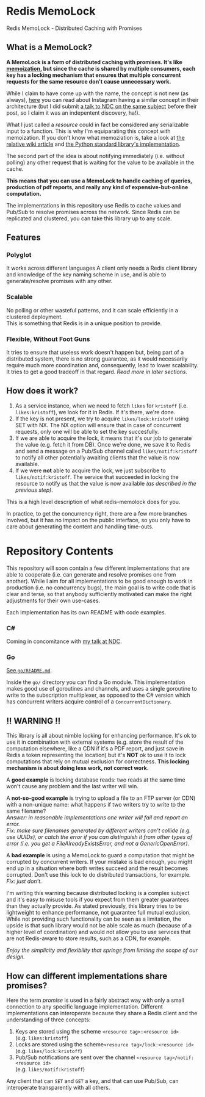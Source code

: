 # Redis MemoLock
Redis MemoLock - Distributed Caching with Promises 

## What is a MemoLock?

**A MemoLock is a form of distributed caching with promises. It's like 
    [memoization](https://en.wikipedia.org/wiki/Memoization), 
but since the cache is shared by multiple consumers, each key has a locking 
mechanism that ensures that multiple concurrent requests for the same resource 
don't cause unnecessary work.**

While I claim to have come up with the name, the concept is not new (as always), 
    [here](https://instagram-engineering.com/thundering-herds-promises-82191c8af57d) 
you can read about Instagram having a similar concept in their architecture (but I did submit 
    [a talk to NDC on the same subject](https://ndcoslo.com/talk/solving-tricky-coordination-problems-in-stateless-net-services/) 
before their post, so I claim it was an indepentent discovery, ha!).

What I just called a *resource* could in fact be considered any serializable input to a
function. This is why I'm equiparating this concept with memoization.
If you don't know what memoziation is, take a look at 
    [the relative wiki article](https://en.wikipedia.org/wiki/Memoization) 
and 
    [the Python standard library's implementation](https://docs.python.org/3/library/functools.html#functools.lru_cache).

The second part of the idea is about notifying immediately (i.e. without polling)
any other request that is waiting for the value to be available in the cache.

**This means that you can use a MemoLock to handle caching of queries, production of pdf reports,
and really any kind of expensive-but-online computation.**

The implementations in this repository use Redis to cache values and Pub/Sub to resolve
promises across the network. Since Redis can be replicated and clustered, you can take this 
library up to any scale.

## Features 

### Polyglot
It works across different languages A client only needs a Redis client library and 
knowledge of the key naming scheme in use, and is able to generate/resolve promises with any other.

### Scalable
No polling or other wasteful patterns, and it can scale efficiently in a clustered deployment.\
This is something that Redis is in a unique position to provide.

### Flexible, Without Foot Guns
It tries to ensure that useless work doesn't happen but, being part of a distributed system, 
there is no strong guarantee, as it would necessarily require much more coordination and, consequently, 
lead to lower scalability.\
It tries to get a good tradeoff in that regard. *Read more in later sections.*

## How does it work?
1. As a service instance, when we need to fetch `likes` for `kristoff` (i.e. `likes:kristoff`), we look for it in Redis.
    If it's there, we're done.
2. If the key is not present, we try to acquire `likes/lock:kristoff` using SET with NX.
    The NX option will ensure that in case of concurrent requests, only one will be able to set the key succesfully.
3. If we are able to acquire the lock, it means that it's our job to generate the value (e.g. fetch it from DB).
    Once we're done, we save it to Redis and send a message on a Pub/Sub channel called `likes/notif:kristoff` 
    to notify all other potentially awaiting clients that the value is now available.
4. If we were **not** able to acquire the lock, we just subscribe to `likes/notif:kristoff`.
    The service that succeeded in locking the resource to notify us that the value is now available 
    *(as described in the previous step)*.

This is a high level description of what redis-memolock does for you.

In practice, to get the concurrency right, there are a few more branches involved, but it has no impact
on the public interface, so you only have to care about generating the content and handling time-outs.

# Repository Contents
This repository will soon contain a few different implementations that are able to cooperate
(i.e. can generate and resolve promises one from another). While I aim for all implementations
to be good enough to work in production (i.e. no concurrency bugs), the main goal is to write
code that is clear and terse, so that anybody sufficiently motivated can make the right 
adjustments for their own use-cases.

Each implementation has its own README with code examples.

### C#
Coming in concomitance with [my talk at NDC](https://ndcoslo.com/talk/solving-tricky-coordination-problems-in-stateless-net-services/).

### Go
[See `go/README.md`](go/).

Inside the `go/` directory you can find a Go module. This implementation makes good use of 
goroutines and channels, and uses a single goroutine to write to the subscription multiplexer,
as opposed to the C# version which has concurrent writers acquire control of a `ConcurrentDictionary`.


## !! WARNING !!
This library is all about nimble locking for enhancing performance. It's ok to use it in combination
with external systems (e.g. store the result of the computation elsewhere, like a CDN if it's a PDF
report, and just save in Redis a token representing the location) but it's **NOT** ok to use it to 
lock computations that rely on mutual exclusion for correctness. **This locking mechanism is about 
doing less work, not correct work.** 

A **good example** is locking database reads: two reads at the same time won't cause any problem
and the last writer will win.

A **not-so-good example** is trying to upload a file to an FTP server (or CDN) with a non-unique name: 
what happens if two writers try to write to the same filename?\
*Answer: in reasonable implementations one writer will fail and report an error.*\
*Fix: make sure filenames generated by different writers can't collide (e.g. use UUIDs), or catch the 
error if you can distinguish it from other types of error (i.e. you get a FileAlreadyExistsError, and 
not a GenericOpenError).*

A **bad example** is using a MemoLock to guard a computation that might be corrupted by concurrent
writers. If your mistake is bad enough, you might end up in a situation where both writes succeed
and the result becomes corrupted. Don't use this lock to do distributed transactions, for example.\
*Fix: just don't.*

I'm writing this warning because distributed locking is a complex subject and it's easy to misuse
tools if you expect from them greater guarantees than they actually provide. As stated previously,
this library tries to be lightweight to enhance performance, not guarantee full mutual exclusion.
While not providing such functionality can be seen as a limitation, the upside is that such library
would not be able scale as much (because of a higher level of coordination) and would not allow you
to use services that are not Redis-aware to store results, such as a CDN, for example.

*Enjoy the simplicity and flexibility that springs from limiting the scope of our design.*

## How can different implementations share promises?
Here the term *promise* is used in a fairly abstract way with only a small connection to any specific language implementation.
Different implementations can interoperate because they share a Redis client and the understanding of three concepts:

1. Keys are stored using the scheme `<resource tag>:<resource id>`\
   (e.g. `likes:kristoff`)
2. Locks are stored using the scheme`<resource tag>/lock:<resource id>`\
   (e.g. `likes/lock:kristoff`)
3. Pub/Sub notifications are sent over the channel `<resource tag>/notif:<resource id>`\
   (e.g. `likes/notif:kristoff`)

Any client that can `SET` and `GET` a key, and that can use Pub/Sub, can interoperate transparently with all others.
